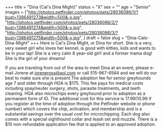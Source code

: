 +++
title = "Dina (Cal's Dina Might)"
status = "X"
sex = ""
age = "Senior"
images = ["http://photos.petfinder.com/photos/pets/28036086/1/?bust=1386491273&width=500&-x.jpg",
"http://photos.petfinder.com/photos/pets/28036086/2/?bust=1386491274&width=500&-x.jpg",
"http://photos.petfinder.com/photos/pets/28036086/3/?bust=1386491275&width=500&-x.jpg",
]
draft = false
slug = "Dina-Cals-Dina-Might"
+++
Here is Cal's Dina Might, or Dina for short. She is a very, very sweet girl who loves her kennel, is good with kitties, kids and wants to be in your lap! She is a very calm 8 year-old girl! and a former mama dog! She is the girl of your dreams!

If you are traveling from out of the area to meet Dina at an event, please e-mail Jorene at joreneross@aol.com or call 515-967-6564 and we will do our best to make sure she is present.The adoption fee for senior greyhounds age 7 and older  through HGA is $175. This fee pays for medical costs including spay/neuter surgery, shots, parasite treatments, and teeth cleaning. HGA also microchips every greyhound prior to adoption as a permanent form of ID. The additional cost for this service is $17.99 ($10.99 if you register at the time of adoption through the Petfinder website or phone number) which covers the chip, activation, and membership and is a substantial savings over the usual cost for microchipping. Each dog also comes with a special sighthound collar and leash set and muzzle. There is a $10 non-refundable application fee that is applied to an approved adoption.
